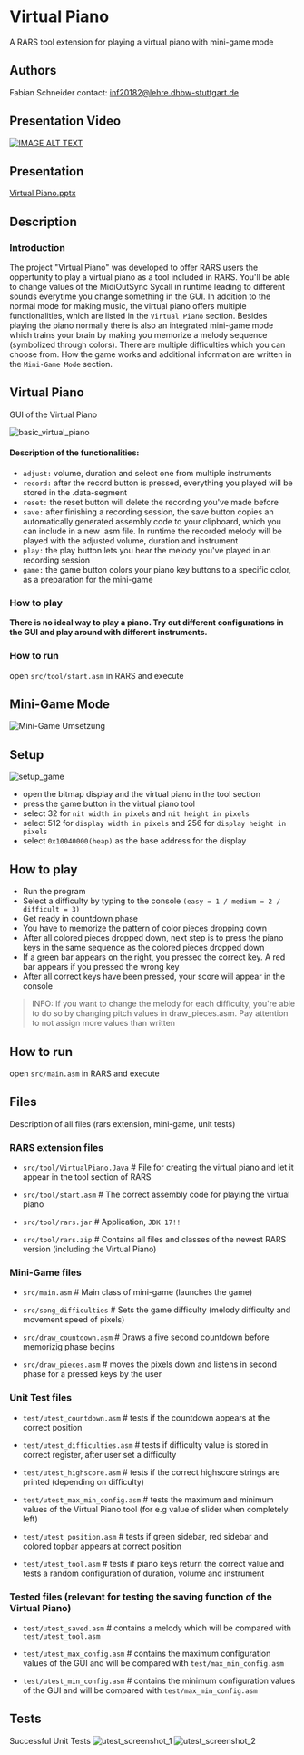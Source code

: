 # Virtual Piano

A RARS tool extension for playing a virtual piano with mini-game mode

## Authors

Fabian Schneider 
contact: inf20182@lehre.dhbw-stuttgart.de

## Presentation Video

[![IMAGE ALT TEXT](http://img.youtube.com/vi/eukcTmpCptg/0.jpg)](https://www.youtube.com/watch?v=eukcTmpCptg "Virtual Piano")

## Presentation
[Virtual Piano.pptx](https://github.com/Fabian-Schneider01/Virtual-Piano/files/7489061/Virtual.Piano.pptx)

## Description

### Introduction

The project "Virtual Piano" was developed to offer RARS users the oppertunity to play a virtual piano as a tool included in RARS. You'll be able to change values of the MidiOutSync Sycall in runtime leading to different sounds everytime you change something in the GUI. 
In addition to the normal mode for making music, the virtual piano offers multiple functionalities, which are listed in the `Virtual Piano` section. Besides playing the piano normally there is also an integrated mini-game mode which trains your brain by making you memorize a melody sequence (symbolized through colors). There are multiple difficulties  which you can choose from. How the game works and additional information are written in the `Mini-Game Mode` section.

## Virtual Piano
GUI of the Virtual Piano

![basic_virtual_piano](https://user-images.githubusercontent.com/81293687/140512151-ba5aa52b-e2ef-447d-b806-8cf9025b8b2f.jpg)

#### Description of the functionalities:
* `adjust:` volume, duration and select one from multiple instruments
* `record:` after the record button is pressed, everything you played will be stored in the .data-segment
* `reset:` the reset button will delete the recording you've made before
* `save:` after finishing a recording session, the save button copies an automatically generated assembly code to your clipboard, which you can include in a new .asm file. In runtime the recorded melody will be played with the adjusted volume, duration and instrument
* `play:` the play button lets you hear the melody you've played in an recording session
* `game:` the game button colors your piano key buttons to a specific color, as a preparation for the mini-game

### How to play

**There is no ideal way to play a piano. Try out different configurations in the GUI and play around with different instruments.**

### How to run
open `src/tool/start.asm` in RARS and execute                          
 
## Mini-Game Mode
![Mini-Game Umsetzung](https://user-images.githubusercontent.com/81293687/140580003-85e34c3e-61ae-4353-af74-1e2c7a1d816e.jpg)

## Setup
![setup_game](https://user-images.githubusercontent.com/81293687/140581464-cf2ed43b-c73f-4db8-b862-1c5fcdf5ad28.jpg)

* open the bitmap display and the virtual piano in the tool section
* press the game button in the virtual piano tool
* select 32 for `nit width in pixels` and `nit height in pixels`
* select 512 for `display width in pixels` and 256 for `display height in pixels`
* select `0x10040000(heap)` as the base address for the display

## How to play

* Run the program
* Select a difficulty by typing to the console `(easy = 1 / medium = 2 / difficult = 3)`
* Get ready in countdown phase
* You have to memorize the pattern of color pieces dropping down
* After all colored pieces dropped down, next step is to press the piano keys in the same sequence as the colored pieces dropped down
* If a green bar appears on the right, you pressed the correct key. A red bar appears if you pressed the wrong key
* After all correct keys have been pressed, your score will appear in the console
> INFO: If you want to change the melody for each difficulty, you're able to do so by changing pitch values in draw_pieces.asm. 
> Pay attention to not assign more values than written

## How to run

open `src/main.asm` in RARS and execute

## Files
Description of all files (rars extension, mini-game, unit tests)
### RARS extension files

* `src/tool/VirtualPiano.Java` # File for creating the virtual piano and let it appear in the tool section of RARS

* `src/tool/start.asm` # The correct assembly code for playing the virtual piano

* `src/tool/rars.jar` # Application, `JDK 17!!`

* `src/tool/rars.zip` # Contains all files and classes of the newest RARS version (including the Virtual Piano)

### Mini-Game files

* `src/main.asm` # Main class of mini-game (launches the game)

* `src/song_difficulties` # Sets the game difficulty (melody difficulty and movement speed of pixels)

* `src/draw_countdown.asm` # Draws a five second countdown before memorizig phase begins

* `src/draw_pieces.asm` # moves the pixels down and listens in second phase for a pressed keys by the user

### Unit Test files

* `test/utest_countdown.asm` # tests if the countdown appears at the correct position

* `test/utest_difficulties.asm` # tests if difficulty value is stored in correct register, after user set a difficulty

* `test/utest_highscore.asm` # tests if the correct highscore strings are printed (depending on difficulty)

* `test/utest_max_min_config.asm` # tests the maximum and minimum values of the Virtual Piano tool (for e.g value of slider when completely left)

* `test/utest_position.asm` # tests if green sidebar, red sidebar and colored topbar appears at correct position

* `test/utest_tool.asm` # tests if piano keys return the correct value and tests a random configuration of duration, volume and instrument

### Tested files (relevant for testing the saving function of the Virtual Piano)

* `test/utest_saved.asm` # contains a melody which will be compared with `test/utest_tool.asm`

* `test/utest_max_config.asm` # contains the maximum configuration values of the GUI and will be compared with `test/max_min_config.asm`

* `test/utest_min_config.asm` # contains the minimum configuration values of the GUI and will be compared with `test/max_min_config.asm`

## Tests
Successful Unit Tests
![utest_screenshot_1](https://user-images.githubusercontent.com/81293687/140469724-cee143c6-4dda-4fcd-83f2-bab549457e64.jpg)
![utest_screenshot_2](https://user-images.githubusercontent.com/81293687/140469817-8f004696-bf07-45da-bb74-fc0ff71fcbd9.jpg)
